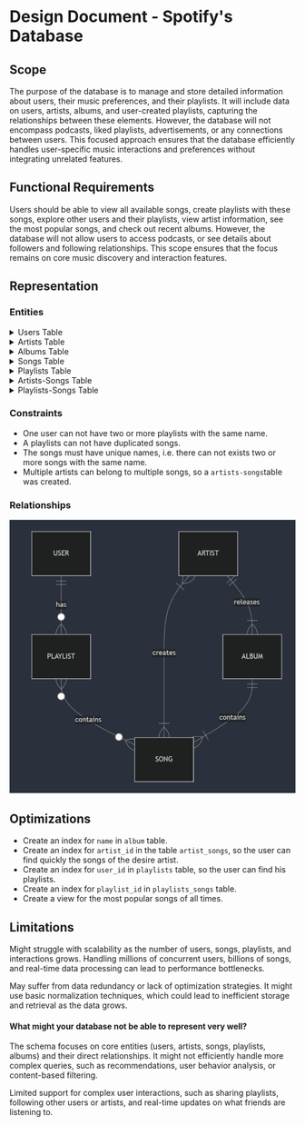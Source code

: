 # Design Document - Spotify's Database

## Scope

The purpose of the database is to manage and store detailed information about users, their music preferences, and their playlists. It will include data on users, artists, albums, and user-created playlists, capturing the relationships between these elements. However, the database will not encompass podcasts, liked playlists, advertisements, or any connections between users. This focused approach ensures that the database efficiently handles user-specific music interactions and preferences without integrating unrelated features.

## Functional Requirements

Users should be able to view all available songs, create playlists with these songs, explore other users and their playlists, view artist information, see the most popular songs, and check out recent albums. However, the database will not allow users to access podcasts, or see details about followers and following relationships. This scope ensures that the focus remains on core music discovery and interaction features.

## Representation

### Entities

<details>
  <summary> Users Table </summary>

  - `id`: The unique identifier for each user.
  - `username`: The username chosen by the user, which must be unique.
  - `creation_date`: The date when the user created their account.
</details>

<details>
  <summary> Artists Table</summary>
  
  - `id`: The unique identifier for each artist.
  - `name`: The name of the artist.
  - `creation_date`: The date when the artist entity was created.
</details>

<details>
  <summary> Albums Table </summary>

  - `id`: The unique identifier for each album.
  - `name`: The name of the album, which must be unique.
  - `released_date`: The release date of the album.
  - `artist_id`: The ID of the artist associated with the album (only one artist per album).
</details>

<details>
  <summary> Songs Table </summary>

  - `id`: The unique identifier for each song.
  - `name`: The name of the song, which must be unique.
  - `duration`: The length of the song, in seconds
  - `album_id`: The album the song belongs to
</details>

<details>
  <summary> Playlists Table </summary>
  
  - `id`: The unique identifier for each playlist.
  - `user_id`: The ID of the user who owns the playlist.
  - `name`: The name of the playlist.
</details>

<details>
  <summary> Artists-Songs Table </summary>

  - `song_id`: The ID of the song.
  - `artist_id`: The ID of the artist.
</details>

<details>
  <summary> Playlists-Songs Table </summary>

  - `playlist_id`: The ID of the playlist.
  - `song_id`: The ID of the song.
</details>

### Constraints

- One user can not have two or more playlists with the same name.
- A playlists can not have duplicated songs.
- The songs must have unique names, i.e. there can not exists two or more songs with the same name.
- Multiple artists can belong to multiple songs, so a `artists-songs`table was created.

### Relationships

![ER-Diagram](imgs/ER-Diagram.png)

## Optimizations

- Create an index for `name` in `album` table. 
- Create an index for `artist_id` in the table `artist_songs`, so the user can find quickly the songs of the desire artist.
- Create an index for `user_id` in `playlists` table, so the user can find his playlists.
- Create an index for `playlist_id` in `playlists_songs` table.
- Create a view for the most popular songs of all times.

## Limitations

Might struggle with scalability as the number of users, songs, playlists, and interactions grows. Handling millions of concurrent users, billions of songs, and real-time data processing can lead to performance bottlenecks.

May suffer from data redundancy or lack of optimization strategies. It might use basic normalization techniques, which could lead to inefficient storage and retrieval as the data grows.

#### What might your database not be able to represent very well?

The schema focuses on core entities (users, artists, songs, playlists, albums) and their direct relationships. It might not efficiently handle more complex queries, such as recommendations, user behavior analysis, or content-based filtering.

Limited support for complex user interactions, such as sharing playlists, following other users or artists, and real-time updates on what friends are listening to.
